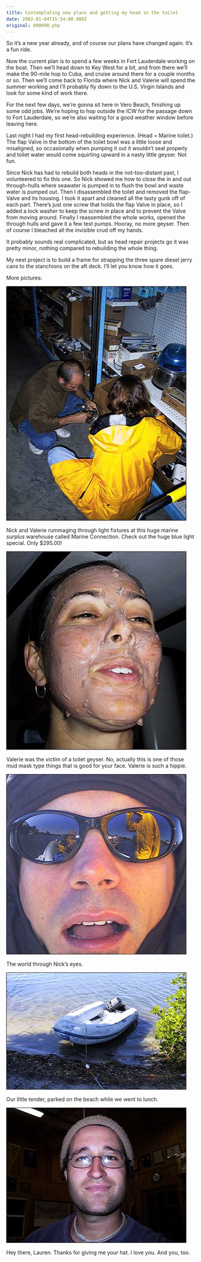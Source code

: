 ```yaml
---
title: Contemplating new plans and getting my head in the toilet
date: 2002-01-04T15:54:00.000Z
original: 000098.php
---
```


So it’s a new year already, and of course our plans have changed again. It’s a fun ride.

Now the current plan is to spend a few weeks in Fort Lauderdale working on the boat. Then we’ll head down to Key West for a bit, and from there we’ll make the 90-mile hop to Cuba, and cruise around there for a couple months or so. Then we’ll come back to Florida where Nick and Valerie will spend the summer working and I’ll probably fly down to the U.S. Virgin Islands and look for some kind of work there.

For the next few days, we’re gonna sit here in Vero Beach, finishing up some odd jobs. We’re hoping to hop outside the ICW for the passage down to Fort Lauderdale, so we’re also waiting for a good weather window before leaving here.

Last night I had my first head-rebuilding experience. (Head = Marine toilet.) The flap Valve in the bottom of the toilet bowl was a little loose and misaligned, so occasionally when pumping it out it wouldn’t seal properly and toilet water would come squirting upward in a nasty little geyser. Not fun.

Since Nick has had to rebuild both heads in the not-too-distant past, I volunteered to fix this one. So Nick showed me how to close the in and out through-hulls where seawater is pumped in to flush the bowl and waste water is pumped out. Then I disassembled the toilet and removed the flap-Valve and its housing. I took it apart and cleaned all the tasty gunk off of each part. There’s just one screw that holds the flap Valve in place, so I added a lock washer to keep the screw in place and to prevent the Valve from moving around. Finally I reassembled the whole works, opened the through hulls and gave it a few test pumps. Hooray, no more geyser. Then of course I bleached all the invisible crud off my hands.

It probably sounds real complicated, but as head repair projects go it was pretty minor, nothing compared to rebuilding the whole thing.

My next project is to build a frame for strapping the three spare diesel jerry cans to the stanchions on the aft deck. I’ll let you know how it goes.

More pictures:

<p class="polaroid" style="--deg: -2deg"><img src="./rummage.jpg" /></p>

Nick and Valerie rummaging through light fixtures at this huge marine surplus warehouse called Marine Connection. Check out the huge blue light special. Only $295.00!

<p class="polaroid" style="--deg: -2deg"><img src="./mudmask.jpg" /></p>

Valerie was the victim of a toilet geyser. No, actually this is one of those mud mask type things that is good for your face. Valerie is such a hippie.

<p class="polaroid" style="--deg: -2deg"><img src="./nickseyes.jpg" /></p>

The world through Nick’s eyes.

<p class="polaroid" style="--deg: -2deg"><img src="./tender.jpg" /></p>

Our little tender, parked on the beach while we went to lunch.

<p class="polaroid" style="--deg: -2deg"><img src="./pascalface.jpg" /></p>

Hey there, Lauren. Thanks for giving me your hat. I love you. And you, too.
